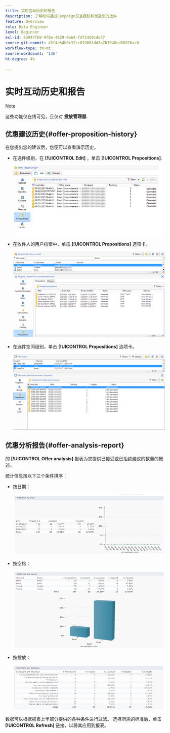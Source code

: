 ```yaml
---
title: 实时互动历史和报告
description: 了解如何通过Campaign交互跟踪和衡量您的选件
feature: Overview
role: Data Engineer
level: Beginner
exl-id: 83947f69-9f8e-4829-9a64-fd734d0cde37
source-git-commit: d2f4e54b0c37cc019061dd3a7b7048cd80876ac0
workflow-type: tm+mt
source-wordcount: '136'
ht-degree: 4%

---
```


# 实时互动历史和报告

>[!NOTE]
>
>这些功能仅在线可见，且仅对 **投放管理器**.

## 优惠建议历史{#offer-proposition-history}

在您提出您的建议后，您便可以查看演示历史。

* 在选件级别，在 **[!UICONTROL Edit]** ，单击 **[!UICONTROL Propositions]**.

   ![](assets/offer_followup_006.png)

* 在收件人的用户档案中，单击 **[!UICONTROL Propositions]** 选项卡。

   ![](assets/offer_followup_002.png)

* 在选件空间级别，单击 **[!UICONTROL Propositions]** 选项卡。

   ![](assets/offer_space_prop_001_b.png)

## 优惠分析报告{#offer-analysis-report}

的 **[!UICONTROL Offer analysis]** 报表为您提供已接受或已拒绝建议的数量的概述。

统计信息按以下三个条件排序：

* 按日期：

   ![](assets/offer_report_perdate.png)

* 按空格：

   ![](assets/offer_report_perspaces.png)

* 按投放：

   ![](assets/offer_report_perdeliveries.png)

数据可以根据报表上半部分提供的各种条件进行过滤。 选择所需的标准后，单击 **[!UICONTROL Refresh]** 链接，以将其应用到报表。
